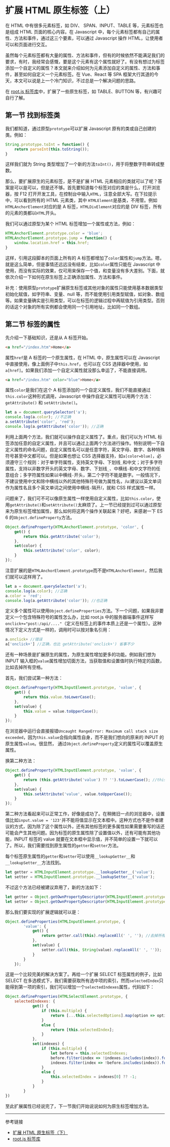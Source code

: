 # 扩展 HTML 原生标签（上）

在 HTML 中有很多元素标签，如 DIV、 SPAN、INPUT、TABLE 等，元素标签也是组成 HTML 页面的核心内容。在 Javascript 中，每个元素标签都有自己的属性、方法和事件，通过这三个要素，可以通过 Javascript 操作 HTML，让使用者可以和页面进行交互。

虽然每个元素标签都有大量的属性、方法和事件，但有的时候依然不能满足我们的要求，有时，我经常会感慨，要是这个元素有这个属性就好了。有没有想过为标签添加一个自定义的属性？本文就来介绍如何为元素添加自定义的属性、方法和事件，甚至如何自定义一个元素标签。在 Vue、React 等 SPA 框架大行其道的今天，本文可以说是上一个冷门知识，不过总是一个解决问题的思路。

在 [root.js 标签库](/root.js/overview.md)中，扩展了一些原生标签，如 TABLE、BUTTON 等，有兴趣可自行了解。

## 第一节 找到标签类

我们都知道，通过原型`prototype`可以扩展 Javascript 原有的类或自己创建的类。例如：

```javascript
String.prototype.toInt = function() {
    return parseInt(this.toString());
}
```

这样我们就为 String 类型增加了一个新的方法`toInt()`，用于将整数字符串转成整数。

那么，要扩展原生的元素标签，是不是扩展 HTML 元素相应的类就可以了呢？答案是可以是可以，但是还不够。首先要知道每个标签对应的类是什么，打开浏览器，按 F12 打开开发工具，在控制台中输入`HTML`，注意全部大写。在下拉提示中，可以看到所有的 HTML 元素类，其中 `HTMLElement`是基类，不用管。例如`HTMLAnchorElement`对应的是 A 标签，`HTMLDivElement`对应的是 DIV 标签，所有的元素的类都以`HTML`开头。

我们可以通过原型为某个 HTML 标签增加一个属性或方法，例如：

```javascript
HTMLAnchorElement.prototype.color = 'blue';
HTMLAnchorElement.prototype.jump = function() {
    window.location.href = this.href;
}
```

这样，引用这段脚本的页面上所有的 A 标签都增加了`color`属性和`jump`方法。嗯，就是这么简单，但是事情还远远没有结束，比如`color`属性只能在 Javascript 中使用，而没有实际的效果，仅可用来保存一个值，和变量没有多大差别。下面，就依次介绍一下如何在原生标签上正确添加属性、方法和事件。

补充：使用原型`prototype`扩展原生标签或其他对象的属性只能使用基本数据类型初始化赋值，如字符串、变量、null 等，而不能使用引用类型赋值，如对象、数组等。如果变量确实是引用类型，可以在标签的逻辑过程中再赋值为引用类型。否则的话这个对象的所有实例都会使用同一个引用地址，比如同一个数组。

## 第二节 标签的属性

先介绍一下基础知识，还是从 A 标签开始。

```html
<a href="/index.htm">Home</a>
```

属性`href`是 A 标签的一个原生属性，在 HTML 中，原生属性可以在 Javascript 中直接使用，像上面例子中`this.href`，也可以在 CSS 选择器中使用，如 `a[href]`。如果我们添加一个自定义属性就没那么幸运了，不能直接调用。

```html
<a href="/index.htm" color="blue">Home</a>
```

属性`color`是我们在这个 A 标签添加的一个自定义属性，我们不能直接通过`this.color`这种形式调用，Javascript 中操作自定义属性可以用两个方法：`getAttribute()` 和 `setAttribute()`。

```javascript
let a = document.querySelector('a');
console.log(a.color); //不正确
a.setAttribute('color', 'red');
console.log(a.getAttribute('color')); //正确
```

利用上面两个方法，我们就可以操作自定义属性了。重点，我们可以为 HTML 标签添加任意的自定义属性，并且可以通过上面两个方法进行操作。特别说明一下自定义属性的命名问题，自定义属性名可以是任意字符，英文字母、数字、各种特殊符号甚至中文都可以。但是如果也想让 CSS 选择器支持，如`a[color=blue]`，必须遵守三个规则：对于单字符属性，支持英文字母、下划线`_`和中文；对于多字符属性，支持以非数字开头的英文字母、数字、下划线`_`、中横线`-`和中文字符的任意组合；多字符属性如果以中横线`-`开头，第二个字符不能是数字。一般情况下，不建议使用中文和除中横线以外的其他特殊符号做为属性名，/u:建议以英文单词作为属性名且多个英文单词之间使用中横线`-`隔开/，就和 CSS 样式属性一样。

问题来了，我们可不可以像原生属性一样使用自定义属性，比如`this.color`，使用`getAttribute()`和`setAttribute()`太麻烦了。上一节已经提到过可以通过原型来为原生标签增加属性，那么如何将这两个操作关联起来？好吧，来感谢一下 ES 6 的`Object.defineProperty`方法。

```javascript
Object.defineProperty(HTMLAnchorElement.prototype, 'color', {
    get() {
        return this.getAttribute('color');
    },
    set(color) {
        this.setAttribute('color', color);
    }
});
```

注意扩展的是`HTMLAnchorElement.prototype`而不是`HTMLAnchorElement`，然后我们就可以这样用了。

```javascript
let a = document.querySelector('a');
console.log(a.color); //正确
a.color = 'red';
console.log(a.getAttribute('color')); //也正确
```

定义多个属性可以使用`Object.defineProperties`方法。下一个问题，如果我非要定义一个包含特殊符号的属性怎么办，比如 root.js 中的服务器端事件这样写`onclick+="post:/api/...."`（定义在标签上的事件本质上还是一个属性）。这种情况下定义方式是一样的，调用时可以按对象名引用：

```javascript
a.onclick+ //错误
a['onclick+'] //正确，也比 getAttribute('onclick+') 省事不少
```

还有一种场景是扩展原生的属性，为原生属性增加更多的功能。例如我们想为 INPUT 输入框的`value`属性增加切面方法，当获取值和设置值时执行特定的函数，比如去掉所有空格。

首先，我们尝试第一种方法：

```javascript
Object.defineProperty(HTMLInputElement.prototype, 'value', {
    get() {
        return this.value.toLowerCase();
    },
    set(value) {
        this.value = value.toUpperCase();
    }
});
```

在浏览器中运行会直接报错`Uncaught RangeError: Maximum call stack size exceeded`，因为`this.value`会指向属性自身，而不是我们想向的原来的 INPUT 的原生属性`value`。很显然， 通过`Object.defineProperty`定义的属性可以覆盖原生属性。

换第二种方法：

```javascript
Object.defineProperty(HTMLInputElement.prototype, 'value', {
    get() {
        return (this.getAttribute('value') ?? '').toLowerCase(); //this.getAttribute('value') 如果没有初始化 value 则会返回 null
    },
    set(value) {
        this.setAttribute('value', value.toUpperCase());
    }
});
```

第二种方法看起来可以正常工作，好像是成功了。在稍微旧一点的浏览器中，设置值比如`input.value = '123'`并不能将值显示在文本框中。这种方式也不是作者建议的方式，因为除了这个属性以外，还有其他标签的更多属性如果需要重写的话还可能会产生其他问题。因为标签的原生属性除了设置值以外，还有可能有其他功能，INPUT 标签的 value 就要在文本框中显示值，并不简单的设置一下就可以了。所以，我们需要找到原生属性的`getter`和`setter`方法。

每个标签原生属性的`getter`和`setter`可以使用`__lookupGetter__`和`__lookupSetter__`方法找到。

```javascript
let getter = HTMLInputElement.prototype.__lookupGetter__('value');
let setter = HTMLInputElement.prototype.__lookupSetter__('value');
```

不过这个方法已经被建议弃用了，新的方法如下：

```javascript
let getter = Object.getOwnPropertyDescriptor(HTMLInputElement.prototype, 'value').get;
let setter = Object.getOwnPropertyDescriptor(HTMLInputElement.prototype, 'value').set;
```

那么我们要实现的扩展逻辑就可以是：

```javascript
Object.defineProperties(HTMLInputElement.prototype, {
        'value': {
            get() {
                return getter.call(this).replaceAll(' ', ''); //去掉所有空格
            },
            set(value) {
                setter.call(this, String(value).replaceAll(' ', ''));  //去掉所有空格
            }
        }
    });
```

这是一个比较完美的解决方案了。再给一个扩展 SELECT 标签属性的例子，比如 SELECT 在多选模式下，我们需要获取所有选中项的索引，然而`selectedIndex`只能得到第一项的索引，我们可以增加一个`selectedIndexes`属性，代码如下：

```javascript
Object.defineProperties(HTMLSelectElement.prototype, {
    selectedIndexes: {
            get() {
                if (this.multiple) {
                    return [...this.selectedOptions].map(option => option.index);
                }
                else {
                    return [this.selectedIndex];
                }
            },
            set(indexes) {
                if (this.multiple) {
                    let before = this.selectedIndexes;
                    before.filter(index => !indexes.includes(index)).forEach(index => this.options[index].selected = false);
                    indexes.filter(index => !before.includes(index)).forEach(index => this.options[index].selected = true);
                }
                else {
                    this.selectedIndex = indexes[0] ?? -1;
                }
            }
        }
})
```

至此扩展属性已经说完了，下一节我们开始说说如何为原生标签增加方法。

---
参考链接

* [扩展 HTML 原生标签（下）](/blog/20210807.md)
* [root.js 标签库](/root.js/overview.md)